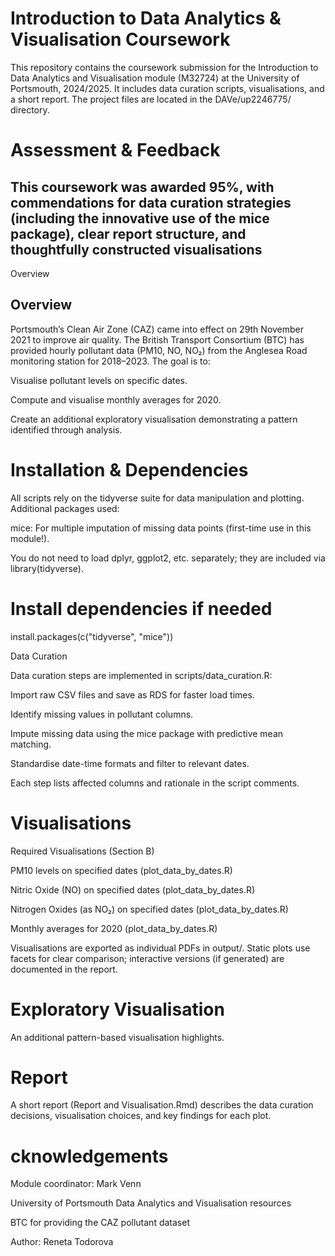 # Introduction to Data Analytics & Visualisation Coursework

This repository contains the coursework submission for the Introduction to Data Analytics and Visualisation module (M32724) at the University of Portsmouth, 2024/2025. It includes data curation scripts, visualisations, and a short report. The project files are located in the DAVe/up2246775/ directory.
# Assessment & Feedback
## This coursework was awarded 95%, with commendations for data curation strategies (including the innovative use of the mice package), clear report structure, and thoughtfully constructed visualisations
Overview


## Overview

Portsmouth’s Clean Air Zone (CAZ) came into effect on 29th November 2021 to improve air quality. The British Transport Consortium (BTC) has provided hourly pollutant data (PM10, NO, NO₂) from the Anglesea Road monitoring station for 2018–2023. The goal is to:

Visualise pollutant levels on specific dates.

Compute and visualise monthly averages for 2020.

Create an additional exploratory visualisation demonstrating a pattern identified through analysis.



# Installation & Dependencies

All scripts rely on the tidyverse suite for data manipulation and plotting. Additional packages used:

mice: For multiple imputation of missing data points (first-time use in this module!).

You do not need to load dplyr, ggplot2, etc. separately; they are included via library(tidyverse).

# Install dependencies if needed
install.packages(c("tidyverse", "mice"))

Data Curation

Data curation steps are implemented in scripts/data_curation.R:

Import raw CSV files and save as RDS for faster load times.

Identify missing values in pollutant columns.

Impute missing data using the mice package with predictive mean matching.

Standardise date-time formats and filter to relevant dates.

Each step lists affected columns and rationale in the script comments.

# Visualisations

Required Visualisations (Section B)

PM10 levels on specified dates (plot_data_by_dates.R)

Nitric Oxide (NO) on specified dates (plot_data_by_dates.R)

Nitrogen Oxides (as NO₂) on specified dates (plot_data_by_dates.R)

Monthly averages for 2020 (plot_data_by_dates.R)

Visualisations are exported as individual PDFs in output/. Static plots use facets for clear comparison; interactive versions (if generated) are documented in the report.

# Exploratory Visualisation

An additional pattern-based visualisation  highlights.



# Report

A short report (Report and Visualisation.Rmd) describes the data curation decisions, visualisation choices, and key findings for each plot.

# cknowledgements

Module coordinator: Mark Venn 

University of Portsmouth Data Analytics and Visualisation resources

BTC for providing the CAZ pollutant dataset

Author: Reneta Todorova

